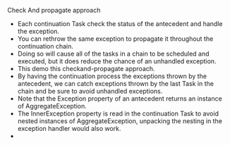 Check And propagate approach

- Each continuation Task check the status of the antecedent and handle the exception. 
- You can rethrow the same exception to propagate it throughout the continuation chain. 
- Doing so will cause all of the tasks in a chain to be scheduled and executed, but it does reduce the chance of an unhandled exception. 
- This demo this checkand-propagate approach.
- By having the continuation process the exceptions thrown by the antecedent, we can catch exceptions thrown by the last Task in the chain and be sure to avoid unhandled exceptions. 
- Note that the Exception property of an antecedent returns an instance of AggregateException. 
- The InnerException property is read in the continuation Task to avoid nested instances of AggregateException, unpacking the nesting in the exception handler would also work. 
- 